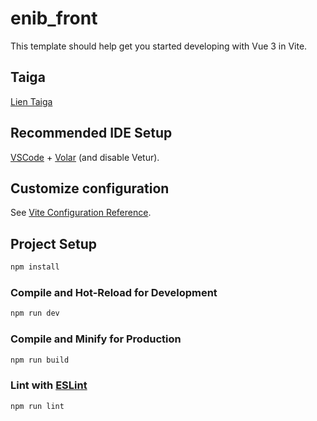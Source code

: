 # enib_front

This template should help get you started developing with Vue 3 in Vite.

## Taiga

[Lien Taiga](https://tree.taiga.io/project/eddonald-cours-enib/taskboard/msi-enib-2024-evolutions-et-corrections-du-front-end)

## Recommended IDE Setup

[VSCode](https://code.visualstudio.com/) + [Volar](https://marketplace.visualstudio.com/items?itemName=Vue.volar) (and disable Vetur).

## Customize configuration

See [Vite Configuration Reference](https://vitejs.dev/config/).

## Project Setup

```sh
npm install
```

### Compile and Hot-Reload for Development

```sh
npm run dev
```

### Compile and Minify for Production

```sh
npm run build
```

### Lint with [ESLint](https://eslint.org/)

```sh
npm run lint
```
